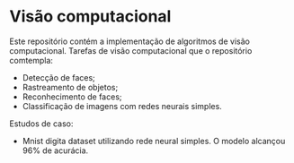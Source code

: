 # Visão computacional
Este repositório contém a implementação de algoritmos de visão computacional.
Tarefas de visão computacional que o repositório comtempla:
- Detecção de faces;
- Rastreamento de objetos;
- Reconhecimento de faces;
- Classificação de imagens com redes neurais simples.

Estudos de caso:
- Mnist digita dataset utilizando rede neural simples. O modelo alcançou 96% de acurácia.
